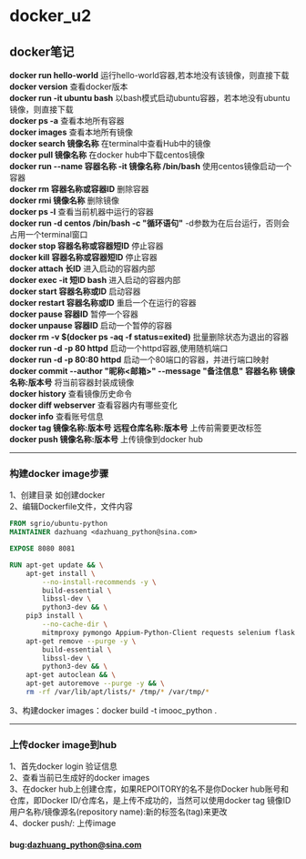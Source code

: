 # docker_u2 
## docker笔记

**docker run hello-world**  运行hello-world容器,若本地没有该镜像，则直接下载  
**docker version** 查看docker版本  
**docker run -it ubuntu bash**  以bash模式启动ubuntu容器，若本地没有ubuntu镜像，则直接下载  
**docker ps -a**  查看本地所有容器  
**docker images**  查看本地所有镜像  
**docker search 镜像名称**  在terminal中查看Hub中的镜像  
**docker pull 镜像名称**  在docker hub中下载centos镜像  
**docker run --name 容器名称 -it 镜像名称 /bin/bash**  使用centos镜像启动一个容器  
**docker rm 容器名称或容器ID**  删除容器  
**docker rmi 镜像名称**  删除镜像  
**docker ps -l**  查看当前机器中运行的容器  
**docker run -d centos /bin/bash -c "循环语句"**  -d参数为在后台运行，否则会占用一个terminal窗口  
**docker stop 容器名称或容器短ID**  停止容器  
**docker kill 容器名称或容器短ID**  停止容器  
**docker attach 长ID**  进入启动的容器内部  
**docker exec -it 短ID bash** 进入启动的容器内部  
**docker start 容器名称或ID**  启动容器  
**docker restart 容器名称或ID**  重启一个在运行的容器  
**docker pause 容器ID**  暂停一个容器  
**docker unpause 容器ID**  启动一个暂停的容器  
**docker rm -v $(docker ps -aq -f status=exited)**  批量删除状态为退出的容器  
**docker run -d -p 80 httpd** 启动一个httpd容器,使用随机端口  
**docker run -d -p 80:80 httpd** 启动一个80端口的容器，并进行端口映射
**docker commit --author "昵称<邮箱>" --message "备注信息" 容器名称 镜像名称:版本号**  将当前容器封装成镜像  
**docker history**  查看镜像历史命令  
**docker diff webserver**  查看容器内有哪些变化  
**docker info**  查看账号信息  
**docker tag 镜像名称:版本号 远程仓库名称:版本号**  上传前需要更改标签  
**docker push 镜像名称:版本号**  上传镜像到docker hub
***
### 构建docker image步骤  
1、创建目录 如创建docker  
2、编辑Dockerfile文件，文件内容  
```dockerfile
FROM sgrio/ubuntu-python
MAINTAINER dazhuang <dazhuang_python@sina.com>

EXPOSE 8080 8081

RUN apt-get update && \
    apt-get install \
        --no-install-recommends -y \
        build-essential \
        libssl-dev \
        python3-dev && \
    pip3 install \
        --no-cache-dir \
        mitmproxy pymongo Appium-Python-Client requests selenium flask pymysql sqlalchemy uiautomator2 weditor&& \
    apt-get remove --purge -y \
        build-essential \
        libssl-dev \
        python3-dev && \
    apt-get autoclean && \
    apt-get autoremove --purge -y && \
    rm -rf /var/lib/apt/lists/* /tmp/* /var/tmp/*
```  
3、构建docker images：docker build -t imooc_python .  
***
### 上传docker image到hub
1、首先docker login 验证信息  
2、查看当前已生成好的docker images  
3、在docker hub上创建仓库，如果REPOITORY的名不是你Docker hub账号和仓库，即Docker ID/仓库名，是上传不成功的，当然可以使用docker tag 镜像ID 用户名称/镜像源名(repository name):新的标签名(tag)来更改  
4、docker push<hub-user>/<repo-name>:<tag> 上传image

#### bug:dazhuang_python@sina.com
